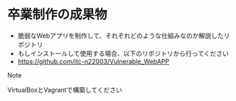 # 卒業制作の成果物
- 脆弱なWebアプリを制作して、それぞれどのような仕組みなのか解説したリポジトリ
- もしインストールして使用する場合、以下のリポジトリから行ってください
- https://github.com/itc-n22003/Vulnerable_WebAPP
> [!NOTE]
> VirtualBoxとVagrantで構築してください
